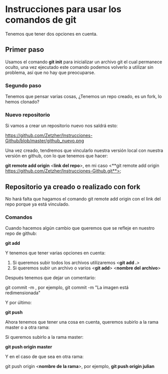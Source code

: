 # Instrucciones para usar los comandos de git

Tenemos que tener dos opciones en cuenta.

## Primer paso

Usamos el comando **git init** para inicializar un archivo git el cual permanece oculto, una vez ejecutado este comando podemos volverlo a utilizar sin problema, así que no hay que preocuparse.


### Segundo paso

Tenemos que pensar varias cosas, ¿Tenemos un repo creado, es un fork, lo hemos clonado?



### Nuevo repositorio

Si vamos a crear un repositorio nuevo nos saldrá esto:

https://github.com/Zetzher/Instrucciones-Github/blob/master/github_nuevo.png

Una vez creado, tendremos que vincularlo nuestra versión local con nuestra versión en github, con lo que tenemos que hacer:

**git remote add origin** <**link del repo**>, en mi caso <**git remote add origin https://github.com/Zetzher/Instrucciones-Github.git**>;


## Repositorio ya creado o realizado con fork

No hará falta que hagamos el comando git remote add origin con el link del repo porque ya está vinculado.


### Comandos

Cuando hacemos algún cambio que queremos que se refleje en nuestro repo de github:

**git add**

Y tenemos que tener varias opciones en cuenta:

1. Si queremos subir todos los archivos utilizaremos <**git add .**>
2. Si queremos subir un archivo o varios <**git add**> <**nombre del archivo**>

Después tenemos que dejar un comentario:

git commit -m <comentario>, por ejemplo, git commit -m "La imagen está redimensionada"

Y por último:

**git push**

Ahora tenemos que tener una cosa en cuenta, queremos subirlo a la rama master o a otra rama:


Si queremos subirlo a la rama master:

**git push origin master**


Y en el caso de que sea en otra rama:

git push origin <**nombre de la rama**>, por ejemplo, **git push origin julian**
